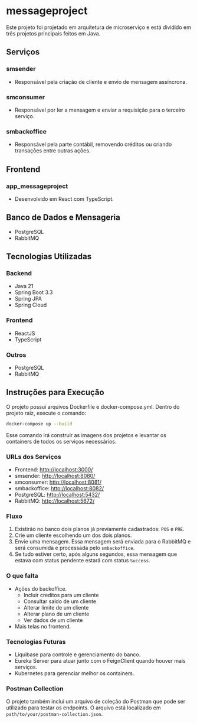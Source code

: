 # messageproject

Este projeto foi projetado em arquitetura de microserviço e está dividido em três projetos principais feitos em Java.

## Serviços

### smsender
- Responsável pela criação de cliente e envio de mensagem assíncrona.

### smconsumer
- Responsável por ler a mensagem e enviar a requisição para o terceiro serviço.

### smbackoffice
- Responsável pela parte contábil, removendo créditos ou criando transações entre outras ações.

## Frontend

### app_messageproject
- Desenvolvido em React com TypeScript.

## Banco de Dados e Mensageria

- PostgreSQL
- RabbitMQ

## Tecnologias Utilizadas

### Backend
- Java 21
- Spring Boot 3.3
- Spring JPA
- Spring Cloud

### Frontend
- ReactJS
- TypeScript

### Outros
- PostgreSQL
- RabbitMQ

## Instruções para Execução

O projeto possui arquivos Dockerfile e docker-compose.yml. Dentro do projeto raiz, execute o comando:

```sh
docker-compose up --build
```

Esse comando irá construir as imagens dos projetos e levantar os containers de todos os serviços necessários.

### URLs dos Serviços
- Frontend: [http://localhost:3000/](http://localhost:3000/)
- smsender: [http://localhost:8080/](http://localhost:8080/)
- smconsumer: [http://localhost:8081/](http://localhost:8081/)
- smbackoffice: [http://localhost:8082/](http://localhost:8082/)
- PostgreSQL: [http://localhost:5432/](http://localhost:5432/)
- RabbitMQ: [http://localhost:5672/](http://localhost:5672/)

### Fluxo
1. Existirão no banco dois planos já previamente cadastrados: `POS` e `PRE`.
2. Crie um cliente escolhendo um dos dois planos.
3. Envie uma mensagem. Essa mensagem será enviada para o RabbitMQ e será consumida e processada pelo `smbackoffice`.
4. Se tudo estiver certo, após alguns segundos, essa mensagem que estava com status pendente estará com status `Success`.

### O que falta
- Ações do backoffice.
  - Incluir creditos para um cliente
  - Consultar saldo de um cliente
  - Alterar limite de um cliente
  - Alterar plano de um cliente
  - Ver dados de um cliente
- Mais telas no frontend.

### Tecnologias Futuras
- Liquibase para controle e gerenciamento do banco.
- Eureka Server para atuar junto com o FeignClient quando houver mais serviços.
- Kubernetes para gerenciar melhor os containers.

### Postman Collection
O projeto também inclui um arquivo de coleção do Postman que pode ser utilizado para testar os endpoints. O arquivo está localizado em `path/to/your/postman-collection.json`.
